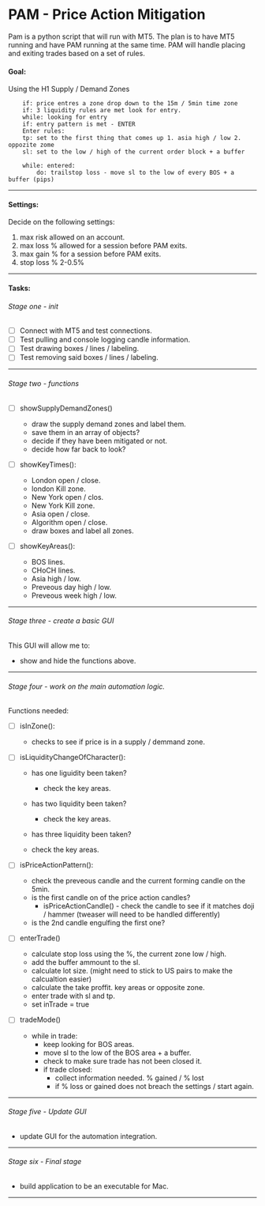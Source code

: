 # PAM - Price Action Mitigation

Pam is a python script that will run with MT5. The plan is to have MT5 running and have PAM running at the same time. PAM will handle placing and exiting trades based on a set of rules.

#### Goal:

Using the H1 Supply / Demand Zones

```
    if: price entres a zone drop down to the 15m / 5min time zone
    if: 3 liquidity rules are met look for entry.
    while: looking for entry
    if: entry pattern is met - ENTER
    Enter rules:
    tp: set to the first thing that comes up 1. asia high / low 2. oppozite zome
    sl: set to the low / high of the current order block + a buffer

    while: entered:
        do: trailstop loss - move sl to the low of every BOS + a buffer (pips)
```

---

#### Settings:

Decide on the following settings:

1. max risk allowed on an account.
2. max loss % allowed for a session before PAM exits.
3. max gain % for a session before PAM exits.
4. stop loss % 2-0.5%

---

#### Tasks:

###### Stage one - init

- [ ] Connect with MT5 and test connections.
- [ ] Test pulling and console logging candle information.
- [ ] Test drawing boxes / lines / labeling.
- [ ] Test removing said boxes / lines / labeling.

---

###### Stage two - functions

- [ ] showSupplyDemandZones()

  - draw the supply demand zones and label them.
  - save them in an array of objects?
  - decide if they have been mitigated or not.
  - decide how far back to look?

- [ ] showKeyTimes():

  - London open / close.
  - london Kill zone.
  - New York open / clos.
  - New York Kill zone.
  - Asia open / close.
  - Algorithm open / close.
  - draw boxes and label all zones.

- [ ] showKeyAreas():

  - BOS lines.
  - CHoCH lines.
  - Asia high / low.
  - Preveous day high / low.
  - Preveous week high / low.

---

###### Stage three - create a basic GUI

This GUI will allow me to:

- show and hide the functions above.

---

###### Stage four - work on the main automation logic.

Functions needed:

- [ ] isInZone():

  - checks to see if price is in a supply / demmand zone.

- [ ] isLiquidityChangeOfCharacter():

  - has one liguidity been taken?
    - check the key areas.
  - has two liquidity been taken?
    - check the key areas.
  - has three liquidity been taken?

  - check the key areas.

- [ ] isPriceActionPattern():

  - check the preveous candle and the current forming candle on the 5min.
  - is the first candle on of the price action candles?
    - isPriceActionCandle() - check the candle to see if it matches doji / hammer (tweaser will need to be handled differently)
  - is the 2nd candle engulfing the first one?

- [ ] enterTrade()

  - calculate stop loss using the %, the current zone low / high.
  - add the buffer ammount to the sl.
  - calculate lot size. (might need to stick to US pairs to make the calcualtion easier)
  - calculate the take proffit. key areas or opposite zone.
  - enter trade with sl and tp.
  - set inTrade = true

- [ ] tradeMode()

  - while in trade:
    - keep looking for BOS areas.
    - move sl to the low of the BOS area + a buffer.
    - check to make sure trade has not been closed it.
    - if trade closed:
      - collect information needed. % gained / % lost
      - if % loss or gained does not breach the settings / start again.

---

###### Stage five - Update GUI

- update GUI for the automation integration.

---

###### Stage six - Final stage

- build application to be an executable for Mac.

---
